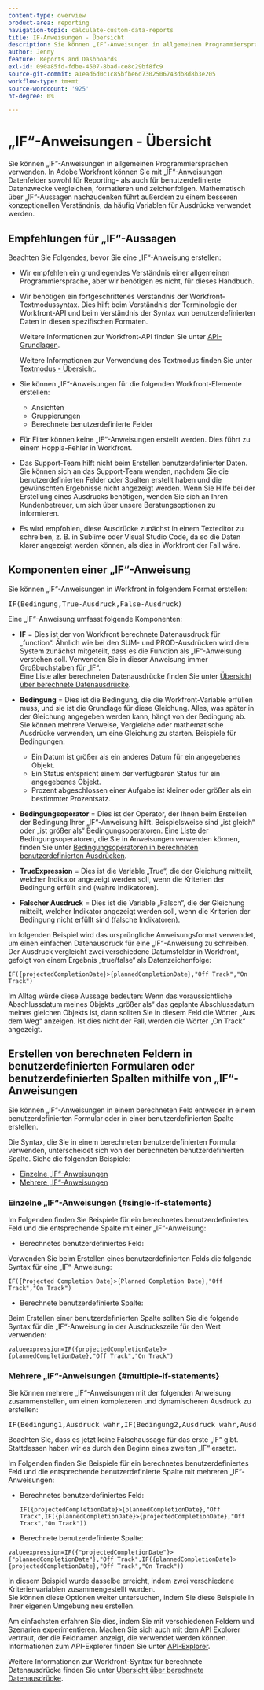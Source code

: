 ```yaml
---
content-type: overview
product-area: reporting
navigation-topic: calculate-custom-data-reports
title: IF-Anweisungen - Übersicht
description: Sie können „IF“-Anweisungen in allgemeinen Programmiersprachen verwenden. In Adobe Workfront können Sie mit „IF“-Anweisungen Datenfelder sowohl für Reporting- als auch für benutzerdefinierte Datenzwecke vergleichen, formatieren und zeichenfolgen. Mathematisch über „IF“-Aussagen nachzudenken führt außerdem zu einem besseren konzeptionellen Verständnis, da häufig Variablen für Ausdrücke verwendet werden.
author: Jenny
feature: Reports and Dashboards
exl-id: 090a85fd-fdbe-4507-8bad-ce8c29bf8fc9
source-git-commit: a1ead6d0c1c85bfbe6d7302506743db8d8b3e205
workflow-type: tm+mt
source-wordcount: '925'
ht-degree: 0%

---
```


# „IF“-Anweisungen - Übersicht

<!-- Audited: 1/2024 -->

Sie können „IF“-Anweisungen in allgemeinen Programmiersprachen verwenden. In Adobe Workfront können Sie mit „IF“-Anweisungen Datenfelder sowohl für Reporting- als auch für benutzerdefinierte Datenzwecke vergleichen, formatieren und zeichenfolgen. Mathematisch über „IF“-Aussagen nachzudenken führt außerdem zu einem besseren konzeptionellen Verständnis, da häufig Variablen für Ausdrücke verwendet werden.

## Empfehlungen für „IF“-Aussagen

Beachten Sie Folgendes, bevor Sie eine „IF“-Anweisung erstellen:

* Wir empfehlen ein grundlegendes Verständnis einer allgemeinen Programmiersprache, aber wir benötigen es nicht, für dieses Handbuch.
* Wir benötigen ein fortgeschrittenes Verständnis der Workfront-Textmodussyntax. Dies hilft beim Verständnis der Terminologie der Workfront-API und beim Verständnis der Syntax von benutzerdefinierten Daten in diesen spezifischen Formaten.

  Weitere Informationen zur Workfront-API finden Sie unter [API-Grundlagen](../../../wf-api/general/api-basics.md).

  Weitere Informationen zur Verwendung des Textmodus finden Sie unter [Textmodus - Übersicht](../../../reports-and-dashboards/reports/text-mode/understand-text-mode.md).

* Sie können „IF“-Anweisungen für die folgenden Workfront-Elemente erstellen:

   * Ansichten 
   * Gruppierungen
   * Berechnete benutzerdefinierte Felder

* Für Filter können keine „IF“-Anweisungen erstellt werden. Dies führt zu einem Hoppla-Fehler in Workfront.
* Das Support-Team hilft nicht beim Erstellen benutzerdefinierter Daten. Sie können sich an das Support-Team wenden, nachdem Sie die benutzerdefinierten Felder oder Spalten erstellt haben und die gewünschten Ergebnisse nicht angezeigt werden. Wenn Sie Hilfe bei der Erstellung eines Ausdrucks benötigen, wenden Sie sich an Ihren Kundenbetreuer, um sich über unsere Beratungsoptionen zu informieren.
* Es wird empfohlen, diese Ausdrücke zunächst in einem Texteditor zu schreiben, z. B. in Sublime oder Visual Studio Code, da so die Daten klarer angezeigt werden können, als dies in Workfront der Fall wäre.

## Komponenten einer „IF“-Anweisung

Sie können „IF“-Anweisungen in Workfront in folgendem Format erstellen:
<pre>IF(Bedingung,True-Ausdruck,False-Ausdruck)</pre>Eine „IF“-Anweisung umfasst folgende Komponenten:

* **IF** = Dies ist der von Workfront berechnete Datenausdruck für „function“. Ähnlich wie bei den SUM- und PROD-Ausdrücken wird dem System zunächst mitgeteilt, dass es die Funktion als „IF“-Anweisung verstehen soll. Verwenden Sie in dieser Anweisung immer Großbuchstaben für „IF“.\
  Eine Liste aller berechneten Datenausdrücke finden Sie unter [Übersicht über berechnete Datenausdrücke](../../../reports-and-dashboards/reports/calc-cstm-data-reports/calculated-data-expressions.md).

* **Bedingung** = Dies ist die Bedingung, die die Workfront-Variable erfüllen muss, und sie ist die Grundlage für diese Gleichung. Alles, was später in der Gleichung angegeben werden kann, hängt von der Bedingung ab. Sie können mehrere Verweise, Vergleiche oder mathematische Ausdrücke verwenden, um eine Gleichung zu starten. Beispiele für Bedingungen:

   * Ein Datum ist größer als ein anderes Datum für ein angegebenes Objekt.
   * Ein Status entspricht einem der verfügbaren Status für ein angegebenes Objekt.
   * Prozent abgeschlossen einer Aufgabe ist kleiner oder größer als ein bestimmter Prozentsatz.

* **Bedingungsoperator** = Dies ist der Operator, der Ihnen beim Erstellen der Bedingung Ihrer „IF“-Anweisung hilft. Beispielsweise sind „ist gleich“ oder „ist größer als“ Bedingungsoperatoren. Eine Liste der Bedingungsoperatoren, die Sie in Anweisungen verwenden können, finden Sie unter [Bedingungsoperatoren in berechneten benutzerdefinierten Ausdrücken](../../../reports-and-dashboards/reports/calc-cstm-data-reports/condition-operators-calculated-custom-expressions.md).

* **True**&#x200B;**Expression** = Dies ist die Variable „True“, die der Gleichung mitteilt, welcher Indikator angezeigt werden soll, wenn die Kriterien der Bedingung erfüllt sind (wahre Indikatoren).

* **Falscher Ausdruck** = Dies ist die Variable „Falsch“, die der Gleichung mitteilt, welcher Indikator angezeigt werden soll, wenn die Kriterien der Bedingung nicht erfüllt sind (falsche Indikatoren).

Im folgenden Beispiel wird das ursprüngliche Anweisungsformat verwendet, um einen einfachen Datenausdruck für eine „IF“-Anweisung zu schreiben. Der Ausdruck vergleicht zwei verschiedene Datumsfelder in Workfront, gefolgt von einem Ergebnis „true/false“ als Datenzeichenfolge:

```
IF({projectedCompletionDate}>{plannedCompletionDate},"Off Track","On Track")
```

Im Alltag würde diese Aussage bedeuten: Wenn das voraussichtliche Abschlussdatum meines Objekts „größer als“ das geplante Abschlussdatum meines gleichen Objekts ist, dann sollten Sie in diesem Feld die Wörter „Aus dem Weg“ anzeigen. Ist dies nicht der Fall, werden die Wörter „On Track“ angezeigt.

## Erstellen von berechneten Feldern in benutzerdefinierten Formularen oder benutzerdefinierten Spalten mithilfe von „IF“-Anweisungen

Sie können „IF“-Anweisungen in einem berechneten Feld entweder in einem benutzerdefinierten Formular oder in einer benutzerdefinierten Spalte erstellen.

Die Syntax, die Sie in einem berechneten benutzerdefinierten Formular verwenden, unterscheidet sich von der berechneten benutzerdefinierten Spalte. Siehe die folgenden Beispiele:

* [Einzelne „IF“-Anweisungen](#single-if-statements)
* [Mehrere „IF“-Anweisungen](#multiple-if-statements)

### Einzelne „IF“-Anweisungen {#single-if-statements}

Im Folgenden finden Sie Beispiele für ein berechnetes benutzerdefiniertes Feld und die entsprechende Spalte mit einer „IF“-Anweisung:

* Berechnetes benutzerdefiniertes Feld:

Verwenden Sie beim Erstellen eines benutzerdefinierten Felds die folgende Syntax für eine „IF“-Anweisung:

```
IF({Projected Completion Date}>{Planned Completion Date},"Off Track","On Track")
```

* Berechnete benutzerdefinierte Spalte:

Beim Erstellen einer benutzerdefinierten Spalte sollten Sie die folgende Syntax für die „IF“-Anweisung in der Ausdruckszeile für den Wert verwenden:

```
valueexpression=IF({projectedCompletionDate}>{plannedCompletionDate},"Off Track","On Track")
```

### Mehrere „IF“-Anweisungen {#multiple-if-statements}

Sie können mehrere „IF“-Anweisungen mit der folgenden Anweisung zusammenstellen, um einen komplexeren und dynamischeren Ausdruck zu erstellen:

<pre>IF(Bedingung1,Ausdruck wahr,IF(Bedingung2,Ausdruck wahr,Ausdruck falsch))</pre>Beachten Sie, dass es jetzt keine Falschaussage für das erste „IF“ gibt. Stattdessen haben wir es durch den Beginn eines zweiten „IF“ ersetzt.

Im Folgenden finden Sie Beispiele für ein berechnetes benutzerdefiniertes Feld und die entsprechende benutzerdefinierte Spalte mit mehreren „IF“-Anweisungen:

* Berechnetes benutzerdefiniertes Feld:

  ```
  IF({projectedCompletionDate}>{plannedCompletionDate},"Off Track",IF({plannedCompletionDate}>{projectedCompletionDate},"Off Track","On Track"))
  ```

* Berechnete benutzerdefinierte Spalte:

```
valueexpression=IF({"projectedCompletionDate"}>{"plannedCompletionDate"},"Off Track",IF({plannedCompletionDate}>{projectedCompletionDate},"Off Track","On Track"))
```

In diesem Beispiel wurde dasselbe erreicht, indem zwei verschiedene Kriterienvariablen zusammengestellt wurden.\
Sie können diese Optionen weiter untersuchen, indem Sie diese Beispiele in Ihrer eigenen Umgebung neu erstellen.

Am einfachsten erfahren Sie dies, indem Sie mit verschiedenen Feldern und Szenarien experimentieren. Machen Sie sich auch mit dem API Explorer vertraut, der die Feldnamen anzeigt, die verwendet werden können. Informationen zum API-Explorer finden Sie unter [API-Explorer](../../../wf-api/general/api-explorer.md).

Weitere Informationen zur Workfront-Syntax für berechnete Datenausdrücke finden Sie unter [Übersicht über berechnete Datenausdrücke](../../../reports-and-dashboards/reports/calc-cstm-data-reports/calculated-data-expressions.md).
